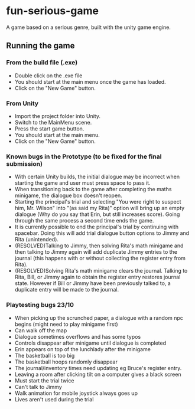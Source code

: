 # fun-serious-game
A game based on a serious genre, built with the unity game engine.


## Running the game

### From the build file (.exe)
* Double click on the .exe file
* You should start at the main menu once the game has loaded.
* Click on the "New Game" button.


### From Unity
* Import the project folder into Unity.
* Switch to the MainMenu scene.
* Press the start game button.
* You should start at the main menu.
* Click on the "New Game" button.



### Known bugs in the Prototype (to be fixed for the final submission)
* With certain Unity builds, the initial dialogue may be incorrect when starting the game and user must press space to pass it. 
* When transitioning back to the game after completing the maths minigame, the dialogue box doesn't reopen.
* Starting the principal's trial and selecting "You were right to suspect him, Mr. Wilson" into "(as said my Rita)" option will bring up an empty dialogue (Why do you say that Erin, but still increases score). Going through the same process a second time ends the game.
* It is currently possible to end the principal's trial by continuing with spacebar. Doing this will add trial dialogue button options to Jimmy and Rita (unintended).
* (RESOLVED)Talking to Jimmy, then solving Rita's math minigame and then talking to Jimmy again will add duplicate Jimmy entries to the journal (this happens with or without collecting the register entry from Rita).
* (RESOLVED)Solving Rita's math minigame clears the journal. Talking to Rita, Bill, or Jimmy again to obtain the register entry restores journal state. However if Bill or Jimmy have been previously talked to, a duplicate entry will be made to the journal.


### Playtesting bugs 23/10
* When picking up the scrunched paper, a dialogue with a random npc begins (might need to play minigame first)
* Can walk off the map
* Dialogue sometimes overflows and has some typos
* Controls disappear after minigame until dialogue is completed
* Erin appears on top of the lunchlady after the minigame
* The basketball is too big
* The basketball hoops randomly disappear
* The journal/inventory times need updating eg Bruce's register entry.
* Leaving a room after clicking tilt on a computer gives a black screen
* Must start the trial twice
* Can't talk to Jimmy
* Walk animation for mobile joystick always goes up
* Lives aren't used during the trial
